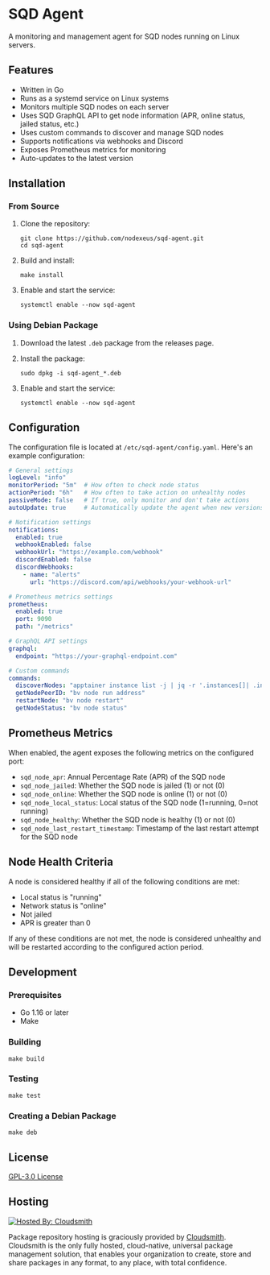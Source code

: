# SQD Agent

A monitoring and management agent for SQD nodes running on Linux servers.

## Features

- Written in Go
- Runs as a systemd service on Linux systems
- Monitors multiple SQD nodes on each server
- Uses SQD GraphQL API to get node information (APR, online status, jailed status, etc.)
- Uses custom commands to discover and manage SQD nodes
- Supports notifications via webhooks and Discord
- Exposes Prometheus metrics for monitoring
- Auto-updates to the latest version

## Installation

### From Source

1. Clone the repository:
   ```
   git clone https://github.com/nodexeus/sqd-agent.git
   cd sqd-agent
   ```

2. Build and install:
   ```
   make install
   ```

3. Enable and start the service:
   ```
   systemctl enable --now sqd-agent
   ```

### Using Debian Package

1. Download the latest `.deb` package from the releases page.

2. Install the package:
   ```
   sudo dpkg -i sqd-agent_*.deb
   ```

3. Enable and start the service:
   ```
   systemctl enable --now sqd-agent
   ```

## Configuration

The configuration file is located at `/etc/sqd-agent/config.yaml`. Here's an example configuration:

```yaml
# General settings
logLevel: "info"
monitorPeriod: "5m"  # How often to check node status
actionPeriod: "6h"   # How often to take action on unhealthy nodes
passiveMode: false   # If true, only monitor and don't take actions
autoUpdate: true     # Automatically update the agent when new versions are available

# Notification settings
notifications:
  enabled: true
  webhookEnabled: false
  webhookUrl: "https://example.com/webhook"
  discordEnabled: false
  discordWebhooks:
    - name: "alerts"
      url: "https://discord.com/api/webhooks/your-webhook-url"

# Prometheus metrics settings
prometheus:
  enabled: true
  port: 9090
  path: "/metrics"

# GraphQL API settings
graphql:
  endpoint: "https://your-graphql-endpoint.com"

# Custom commands
commands:
  discoverNodes: "apptainer instance list -j | jq -r '.instances[]| .instance'"
  getNodePeerID: "bv node run address"
  restartNode: "bv node restart"
  getNodeStatus: "bv node status"
```

## Prometheus Metrics

When enabled, the agent exposes the following metrics on the configured port:

- `sqd_node_apr`: Annual Percentage Rate (APR) of the SQD node
- `sqd_node_jailed`: Whether the SQD node is jailed (1) or not (0)
- `sqd_node_online`: Whether the SQD node is online (1) or not (0)
- `sqd_node_local_status`: Local status of the SQD node (1=running, 0=not running)
- `sqd_node_healthy`: Whether the SQD node is healthy (1) or not (0)
- `sqd_node_last_restart_timestamp`: Timestamp of the last restart attempt for the SQD node

## Node Health Criteria

A node is considered healthy if all of the following conditions are met:
- Local status is "running"
- Network status is "online"
- Not jailed
- APR is greater than 0

If any of these conditions are not met, the node is considered unhealthy and will be restarted according to the configured action period.

## Development

### Prerequisites

- Go 1.16 or later
- Make

### Building

```
make build
```

### Testing

```
make test
```

### Creating a Debian Package

```
make deb
```

## License

[GPL-3.0 License](LICENSE)

## Hosting

[![Hosted By: Cloudsmith](https://img.shields.io/badge/OSS%20hosting%20by-cloudsmith-blue?logo=cloudsmith&style=for-the-badge)](https://cloudsmith.com)

Package repository hosting is graciously provided by  [Cloudsmith](https://cloudsmith.com).
Cloudsmith is the only fully hosted, cloud-native, universal package management solution, that
enables your organization to create, store and share packages in any format, to any place, with total
confidence.
